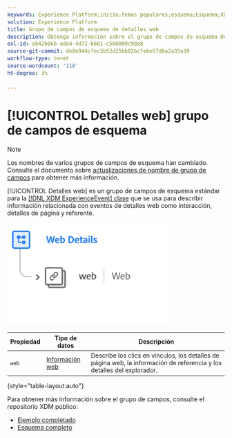 ```yaml
---
keywords: Experience Platform;inicio;temas populares;esquema;Esquema;XDM;ExperienceEvent;campos;esquemas;Esquemas;Diseño de esquema;grupo de campos;grupo de campos;
solution: Experience Platform
title: Grupo de campos de esquema de detalles web
description: Obtenga información sobre el grupo de campos de esquema Detalles web.
exl-id: eb42606b-ade4-4d72-b601-c560009c98e8
source-git-commit: de8e944cfec3b52d25bb02bcfebe57d6a2a35e39
workflow-type: tm+mt
source-wordcount: '118'
ht-degree: 3%

---
```


# [!UICONTROL Detalles web] grupo de campos de esquema

>[!NOTE]
>
>Los nombres de varios grupos de campos de esquema han cambiado. Consulte el documento sobre [actualizaciones de nombre de grupo de campos](../name-updates.md) para obtener más información.

[!UICONTROL Detalles web] es un grupo de campos de esquema estándar para la [[!DNL XDM ExperienceEvent] clase](../../classes/experienceevent.md) que se usa para describir información relacionada con eventos de detalles web como interacción, detalles de página y referente.

![](../../images/field-groups/web-details.png)

| Propiedad | Tipo de datos | Descripción |
| --- | --- | --- |
| `web` | [Información web](../../data-types/web-information.md) | Describe los clics en vínculos, los detalles de página web, la información de referencia y los detalles del explorador. |

{style="table-layout:auto"}

Para obtener más información sobre el grupo de campos, consulte el repositorio XDM público:

* [Ejemplo completado](https://github.com/adobe/xdm/blob/master/components/fieldgroups/experience-event/experienceevent-web.example.1.json)
* [Esquema completo](https://github.com/adobe/xdm/blob/master/components/fieldgroups/experience-event/experienceevent-web.schema.json)
